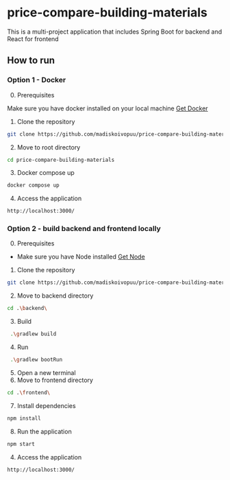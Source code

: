 # price-compare-building-materials

This is a multi-project application that includes Spring Boot for backend and React for frontend

## How to run

### Option 1 - Docker

0. Prerequisites

Make sure you have docker installed on your local machine 
[Get Docker](https://docs.docker.com/get-started/get-docker/)

1. Clone the repository 
```bash
git clone https://github.com/madiskoivopuu/price-compare-building-materials.git
```
2. Move to root directory
```bash
cd price-compare-building-materials
```
3. Docker compose up
```bash
docker compose up
```
4. Access the application 
```bash
http://localhost:3000/
```

### Option 2 - build backend and frontend locally

0. Prerequisites

- Make sure you have Node installed [Get Node](https://nodejs.org/en/download/package-manager)

1. Clone the repository
```bash
git clone https://github.com/madiskoivopuu/price-compare-building-materials.git
```
2. Move to backend directory
```bash
cd .\backend\
```
3. Build
```bash
 .\gradlew build
```
4. Run
```bash
 .\gradlew bootRun
```
5. Open a new terminal
6. Move to frontend directory
```bash
cd .\frontend\
```
7. Install dependencies
```bash
npm install
```
8. Run the application
```bash
npm start
```
4. Access the application
```bash
http://localhost:3000/
```